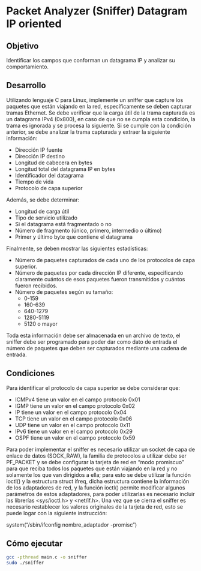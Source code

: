 # Packet Analyzer (Sniffer) Datagram IP oriented

## Objetivo

Identificar los campos que conforman un datagrama IP y analizar su
comportamiento.

## Desarrollo

Utilizando lenguaje C para Linux, implemente un sniffer que capture los paquetes que están viajando en la red, específicamente se deben capturar tramas Ethernet. Se debe verificar que la carga útil de la trama capturada es un datagrama IPv4 (0x800), en caso de que no se cumpla esta condición, la trama es ignorada y se procesa la siguiente. Si se cumple con la condición anterior, se debe analizar la trama capturada y extraer la siguiente información:

- Dirección IP fuente
- Dirección IP destino
- Longitud de cabecera en bytes
- Longitud total del datagrama IP en bytes
- Identificador del datagrama
- Tiempo de vida
- Protocolo de capa superior

Además, se debe determinar:

- Longitud de carga útil
- Tipo de servicio utilizado
- Si el datagrama está fragmentado o no
- Número de fragmento (único, primero, intermedio o último)
- Primer y último byte que contiene el datagrama

Finalmente, se deben mostrar las siguientes estadísticas:

- Número de paquetes capturados de cada uno de los protocolos de capa superior.
- Número de paquetes por cada dirección IP diferente, especificando claramente cuántos de esos paquetes fueron transmitidos y cuántos fueron recibidos.
- Número de paquetes según su tamaño:
  - 0-159
  - 160-639
  - 640-1279
  - 1280-5119
  - 5120 o mayor

Toda esta información debe ser almacenada en un archivo de texto, el sniffer debe ser programado para poder dar como dato de entrada el número de paquetes que deben ser capturados mediante una cadena de entrada.

## Condiciones

Para identificar el protocolo de capa superior se debe considerar que:

- ICMPv4 tiene un valor en el campo protocolo 0x01
- IGMP tiene un valor en el campo protocolo 0x02
- IP tiene un valor en el campo protocolo 0x04
- TCP tiene un valor en el campo protocolo 0x06
- UDP tiene un valor en el campo protocolo 0x11
- IPv6 tiene un valor en el campo protocolo 0x29
- OSPF tiene un valor en el campo protocolo 0x59

Para poder implementar el sniffer es necesario utilizar un socket de capa de enlace de datos (SOCK_RAW), la familia de protocolos a utilizar debe ser PF_PACKET y se debe configurar la tarjeta de red en “modo promiscuo” para que reciba todos los paquetes que están viajando en la red y no solamente los que van dirigidos a ella; para esto se debe utilizar la función ioctl() y la estructura struct ifreq, dicha estructura contiene la información de los adaptadores de red, y la función ioctl() permite modificar algunos parámetros de estos adaptadores, para poder utilizarlas es necesario incluir las librerías <sys/ioctl.h> y <net/if.h>. Una vez que se cierra el sniffer es necesario restablecer los valores originales de la tarjeta de red, esto se puede logar con la siguiente instrucción: 

system(“/sbin/ifconfig nombre_adaptador -promisc”)

## Cómo ejecutar

```bash
gcc -pthread main.c -o sniffer
sudo ./sniffer
```
